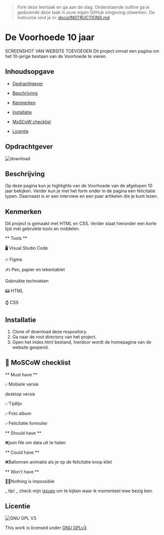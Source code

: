 > _Fork_ deze leertaak en ga aan de slag. Onderstaande outline ga je gedurende deze taak in jouw eigen GitHub omgeving uitwerken. De instructie vind je in: [docs/INSTRUCTIONS.md](docs/INSTRUCTIONS.md)

# De Voorhoede 10 jaar

SCREENSHOT VAN WEBSITE TOEVOEGEN
Dit project omvat een pagina om het 10-jarige bestaan van de Voorhoede te vieren.

## Inhoudsopgave

* [Opdrachtgever](https://github.com/Demivdm/De-Voorhoede-10-jaar#opdrachtgever) 

* [Beschrijving](https://github.com/Demivdm/De-Voorhoede-10-jaar#beschrijving) 

* [Kenmerken](https://github.com/Demivdm/De-Voorhoede-10-jaar#kenmerken) 

* [Installatie](https://github.com/Demivdm/De-Voorhoede-10-jaar#installatie)

* [MoSCoW checklist](https://github.com/Demivdm/De-Voorhoede-10-jaar#-moscow-checklist)

* [Licentie](https://github.com/Demivdm/De-Voorhoede-10-jaar#licentie)


## Opdrachtgever

![download](https://user-images.githubusercontent.com/112861166/214814439-1e7208b5-2007-438d-9587-7788203da906.png)

## Beschrijving

Op deze pagina kun je highlights van de Voorhoede van de afgelopen 10 jaar bekijken. Verder kun je met het form onder in de pagina een felicitatie typen. Daarnaast is er een interview en een paar artikelen die je kunt lezen.

## Kenmerken

Dit project is gemaakt met HTML en CSS. Verder staat hieronder een korte lijst met gebruikte tools en middelen.

** Tools **

🖥️ Visual Studio Code

🔥 Figma

✍ Pen, papier en tekentablet

Gebruikte technieken

📟 HTML

⌚ CSS

## Installatie

1. Clone of download deze respository.
2. Ga naar de root directory van het project.
3. Open het index.html bestand, hierdoor wordt de homepagina van de website geopend.

## 🎩 MoSCoW checklist

** Must have **
  
  ✅Mobiele versie
  
  desktop versie
  
  ✅Tijdlijn
  
  ✅Foto album
  
  ✅Felicitatie formulier

** Should have **

  ❌json file om data uit te halen

** Could have **

  ❌Ballonnen animatie als je op de felicitatie knop klikt

** Won't have **

  🦸‍♀️Nothing is impossible

_ tip! _ check mijn [issues](https://github.com/Demivdm/De-Voorhoede-10-jaar/issues) om te kijken waar ik momenteel mee bezig ben.

## Licentie

![GNU GPL V3](https://www.gnu.org/graphics/gplv3-127x51.png)

This work is licensed under [GNU GPLv3](./LICENSE).

